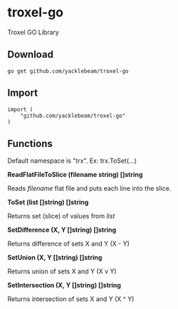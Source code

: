 # troxel-go
Troxel GO Library

## Download

```
go get github.com/yacklebeam/troxel-go
```

## Import

```
import (
    "github.com/yacklebeam/troxel-go"
)
```

## Functions

Default namespace is "trx".
Ex: trx.ToSet(...)

**ReadFlatFileToSlice (filename string) []string**

Reads *filename* flat file and puts each line into the slice.

**ToSet (list []string) []string**

Returns set (slice) of values from *list*

**SetDifference (X, Y []string) []string**

Returns difference of sets X and Y (X - Y)

**SetUnion (X, Y []string) []string**

Returns union of sets X and Y (X v Y)

**SetIntersection (X, Y []string) []string**

Returns intersection of sets X and Y (X ^ Y)